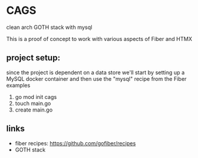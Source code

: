 # CAGS
clean arch GOTH stack with mysql 

This is a proof of concept to work with various aspects of Fiber and HTMX

## project setup:

since the project is dependent on a data store we'll start by setting up a MySQL docker container and then use the "mysql" recipe from the Fiber examples

1. go mod init cags
2. touch main.go
3. create main.go




## links

- fiber recipes: https://github.com/gofiber/recipes
- GOTH stack

